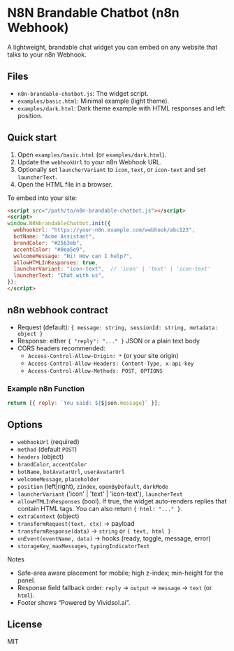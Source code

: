 # N8N Brandable Chatbot (n8n Webhook)

A lightweight, brandable chat widget you can embed on any website that talks to your n8n Webhook.

## Files
- `n8n-brandable-chatbot.js`: The widget script.
- `examples/basic.html`: Minimal example (light theme).
- `examples/dark.html`: Dark theme example with HTML responses and left position.

## Quick start
1. Open `examples/basic.html` (or `examples/dark.html`).
2. Update the `webhookUrl` to your n8n Webhook URL.
3. Optionally set `launcherVariant` to `icon`, `text`, or `icon-text` and set `launcherText`.
4. Open the HTML file in a browser.

To embed into your site:
```html
<script src="/path/to/n8n-brandable-chatbot.js"></script>
<script>
window.N8NbrandableChatbot.init({
  webhookUrl: "https://your-n8n.example.com/webhook/abc123",
  botName: "Acme Assistant",
  brandColor: "#2563eb",
  accentColor: "#0ea5e9",
  welcomeMessage: "Hi! How can I help?",
  allowHTMLInResponses: true,
  launcherVariant: "icon-text",  // 'icon' | 'text' | 'icon-text'
  launcherText: "Chat with us",
});
</script>
```

## n8n webhook contract
- Request (default): `{ message: string, sessionId: string, metadata: object }`
- Response: either `{ "reply": "..." }` JSON or a plain text body
- CORS headers recommended:
  - `Access-Control-Allow-Origin: *` (or your site origin)
  - `Access-Control-Allow-Headers: Content-Type, x-api-key`
  - `Access-Control-Allow-Methods: POST, OPTIONS`

### Example n8n Function
```javascript
return [{ reply: `You said: ${$json.message}` }];
```

## Options
- `webhookUrl` (required)
- `method` (default `POST`)
- `headers` (object)
- `brandColor`, `accentColor`
- `botName`, `botAvatarUrl`, `userAvatarUrl`
- `welcomeMessage`, `placeholder`
- `position` (left|right), `zIndex`, `openByDefault`, `darkMode`
- `launcherVariant` ('icon' | 'text' | 'icon-text'), `launcherText`
- `allowHTMLInResponses` (bool). If true, the widget auto-renders replies that contain HTML tags. You can also return `{ html: "..." }`.
- `extraContext` (object)
- `transformRequest(text, ctx)` -> payload
- `transformResponse(data)` -> `string` or `{ text, html }`
- `onEvent(eventName, data)` -> hooks (ready, toggle, message, error)
- `storageKey`, `maxMessages`, `typingIndicatorText`

Notes
- Safe-area aware placement for mobile; high z-index; min-height for the panel.
- Response field fallback order: `reply` → `output` → `message` → `text` (or `html`).
- Footer shows “Powered by Vividsol.ai”.

## License
MIT
